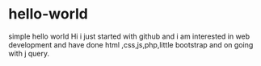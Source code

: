 # hello-world
simple hello world
Hi i just started with github and i am interested in web development and have done html ,css,js,php,little bootstrap and on going with
j query.
